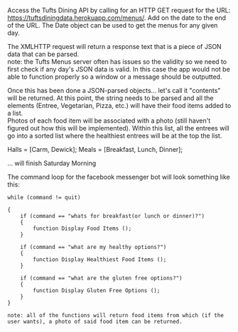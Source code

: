 Access the Tufts Dining API by calling for an HTTP GET request for the URL: 
https://tuftsdiningdata.herokuapp.com/menus/.  Add on the date to the end of the
URL.  The Date object can be used to get the menus for any given day.  

The XMLHTTP request will return a response text that is a piece of JSON data that
can be parsed.  
	note: the Tufts Menus server often has issues so the validity so we need to
	first check if any day's JSON data is valid.  In this case the app would not
	be able to function properly so a window or a message should be outputted.

Once this has been done a JSON-parsed objects... let's call it "contents" will be
returned.  At this point, the string needs to be parsed and all the elements
(Entree, Vegetarian, Pizza, etc.) will have their food items added to a list.  
Photos of each food item will be associated with a photo (still haven't figured
out how this will be implemented).
Within this list, all the entrees will go into a sorted list where the healthiest
entrees will be at the top the list.

Halls = [Carm, Dewick];
Meals = [Breakfast, Lunch, Dinner];


... will finish Saturday Morning

The command loop for the facebook messenger bot will look something like this:

	while (command != quit)

	{
		if (command == "whats for breakfast(or lunch or dinner)?")
		{
			function Display Food Items ();
		}

		if (command == "what are my healthy options?")
		{
			function Display Healthiest Food Items ();
		}

		if (command == "what are the gluten free options?")
		{
			function Display Gluten Free Options ();
		}
	}

	note: all of the functions will return food items from which (if the user wants), a photo of said food item can be returned.